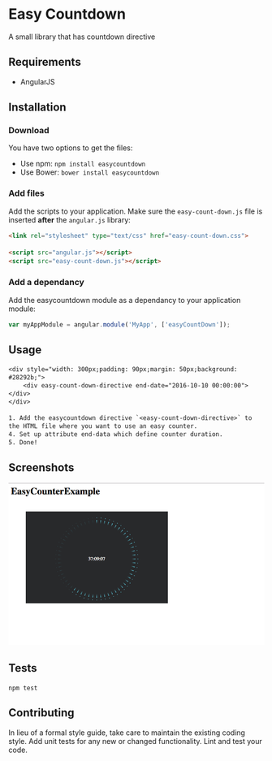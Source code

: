Easy Countdown
=========

A small library that has countdown directive

## Requirements
- AngularJS

## Installation

### Download

You have two options to get the files:
- Use npm: `npm install easycountdown`
- Use Bower:  `bower install easycountdown`

### Add files

Add the scripts to your application. Make sure the `easy-count-down.js` file is inserted **after** the `angular.js` library:

```html
<link rel="stylesheet" type="text/css" href="easy-count-down.css">

<script src="angular.js"></script>
<script src="easy-count-down.js"></script>
```

### Add a dependancy

Add the easycountdown module as a dependancy to your application module:

```js
var myAppModule = angular.module('MyApp', ['easyCountDown']);
```


## Usage

    <div style="width: 300px;padding: 90px;margin: 50px;background: #28292b;">
        <div easy-count-down-directive end-date="2016-10-10 00:00:00"></div>
    </div>

    1. Add the easycountdown directive `<easy-count-down-directive>` to the HTML file where you want to use an easy counter.
    4. Set up attribute end-data which define counter duration.
    5. Done!




## Screenshots
![Easy CountDown Screenshot](https://raw.githubusercontent.com/ilijastojkovic/easycountdown/master/screenshots/easyCountDown.png "EasyCountDown")

## Tests

  `npm test`

## Contributing

In lieu of a formal style guide, take care to maintain the existing coding style. Add unit tests for any new or changed functionality. Lint and test your code.

